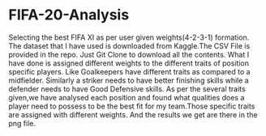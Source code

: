 # FIFA-20-Analysis
Selecting the best FIFA XI as per user given weights(4-2-3-1) formation.
The dataset that I have used is downloaded from Kaggle.The CSV File is provided in the repo.
Just Git Clone to download all the contents.
What I have done is assigned different weights to the different traits of position specific players.
Like Goalkeepers have different traits as compared to a midfielder.
Similarly a striker needs to have better finishing skills while a defender needs to have Good Defensive skills.
As per the several traits given,we have analysed each position and found what qualities does a player need to possess to be the best fit for my team.Those specific traits are assigned with different weights.
And the results we get are there in the png file.
